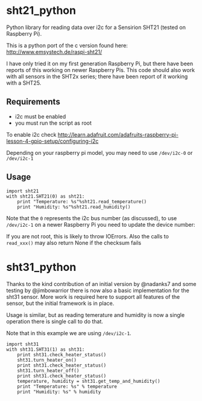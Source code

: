 sht21_python
============

Python library for reading data over i2c for a Sensirion SHT21 (tested on Raspberry Pi).

This is a python port of the c version found here: http://www.emsystech.de/raspi-sht21/

I have only tried it on my first generation Raspberry Pi, but there have been reports of this 
working on newer Raspberry Pis.  This code should also work with all sensors in the SHT2x series;
there have been report of it working with a SHT25.

Requirements
------------

* i2c must be enabled
* you must run the script as root

To enable i2c check http://learn.adafruit.com/adafruits-raspberry-pi-lesson-4-gpio-setup/configuring-i2c

Depending on your raspberry pi model, you may need to use `/dev/i2c-0` or
`/dev/i2c-1`

Usage
-----

    import sht21
    with sht21.SHT21(0) as sht21:
        print "Temperature: %s"%sht21.read_temperature()
        print "Humidity: %s"%sht21.read_humidity()

Note that the `0` represents the i2c bus number (as discussed), to use
`/dev/i2c-1` on a newer Raspberry Pi you need to update the device number:

If you are not root, this is likely to throw IOErrors. Also the calls to
`read_xxx()` may also return None if the checksum fails

sht31_python
============

Thanks to the kind contribution of an initial version by @nadanks7 and some
testing by @jimbowarrior there is now also a basic implementation for the sht31
sensor.  More work is required here to support all features of the sensor, but
the initial framework is in place.

Usage is similar, but as reading temerature and humidity is now a single
operation there is single call to do that.

Note that in this example we are using `/dev/i2c-1`.

    import sht31
    with sht31.SHT31(1) as sht31:
        print sht31.check_heater_status()
        sht31.turn_heater_on()
        print sht31.check_heater_status()
        sht31.turn_heater_off()
        print sht31.check_heater_status()
        temperature, humidity = sht31.get_temp_and_humidity()
        print "Temperature: %s" % temperature
        print "Humidity: %s" % humidity


